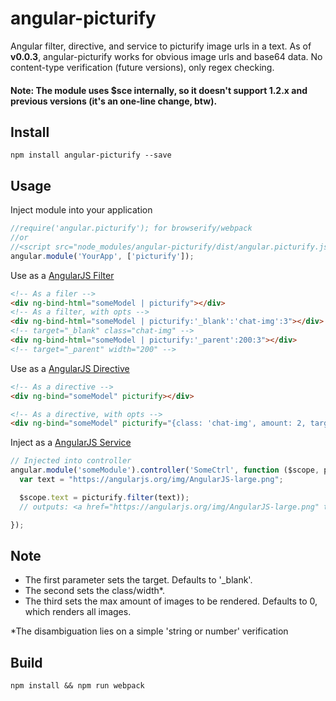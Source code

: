 # angular-picturify
Angular filter, directive, and service to picturify image urls in a text. As of **v0.0.3**, angular-picturify works for obvious image urls and base64 data. No content-type verification (future versions), only regex checking.
#### Note: The module uses $sce internally, so it doesn't support **1.2.x** and previous versions (it's an one-line change, btw).

## Install

```
npm install angular-picturify --save
```

## Usage

Inject module into your application

```javascript
//require('angular.picturify'); for browserify/webpack
//or
//<script src="node_modules/angular-picturify/dist/angular.picturify.js"></script>
angular.module('YourApp', ['picturify']);
```

Use as a [AngularJS Filter](http://docs.angularjs.org/guide/filters)

```html
<!-- As a filer -->
<div ng-bind-html="someModel | picturify"></div>
<!-- As a filter, with opts -->
<div ng-bind-html="someModel | picturify:'_blank':'chat-img':3"></div>
<!-- target="_blank" class="chat-img" -->
<div ng-bind-html="someModel | picturify:'_parent':200:3"></div>
<!-- target="_parent" width="200" -->
```

Use as a [AngularJS Directive](http://docs.angularjs.org/guide/directive)

```html
<!-- As a directive -->
<div ng-bind="someModel" picturify></div>

<!-- As a directive, with opts -->
<div ng-bind="someModel" picturify="{class: 'chat-img', amount: 2, target: '_blank'}"></div>
```

Inject as a [AngularJS Service](https://docs.angularjs.org/guide/services)

```javascript
// Injected into controller
angular.module('someModule').controller('SomeCtrl', function ($scope, picturify) {
  var text = "https://angularjs.org/img/AngularJS-large.png";

  $scope.text = picturify.filter(text));
  // outputs: <a href="https://angularjs.org/img/AngularJS-large.png" target="_blank"><img src="https://angularjs.org/img/AngularJS-large.png"/></a>

});

```

## Note
* The first parameter sets the target. Defaults to '_blank'.
* The second sets the class/width*.
* The third sets the max amount of images to be rendered. Defaults to 0, which renders all images.

*The disambiguation lies on a simple 'string or number' verification



## Build

```
npm install && npm run webpack
```
